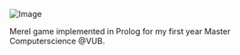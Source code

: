 ![Image](https://github.com/user-attachments/assets/bb2e2417-dd4d-4ee9-b308-0732ce1de386)

Merel game implemented in Prolog for my first year Master Computerscience @VUB.
